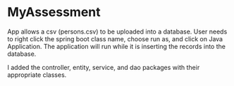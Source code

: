# MyAssessment
App allows a csv (persons.csv) to be uploaded into a database.
User needs to right click the spring boot class name, choose run as, and click on Java Application.
The application will run while it is inserting the records into the database.

I added the controller, entity, service, and dao packages with their appropriate classes.
